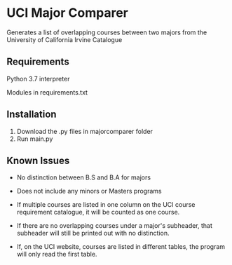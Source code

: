 # UCI Major Comparer

Generates a list of overlapping courses between two majors from the University of California Irvine Catalogue

## Requirements
Python 3.7 interpreter

Modules in requirements.txt

## Installation
1. Download the .py files in majorcomparer folder
2. Run main.py

## Known Issues
- No distinction between B.S and B.A for majors

- Does not include any minors or Masters programs

- If multiple courses are listed in one column on the UCI course requirement catalogue, it will be counted as one course.

- If there are no overlapping courses under a major's subheader, that subheader will still be printed out with no distinction.

- If, on the UCI website, courses are listed in different tables, the program will only read the first table.
